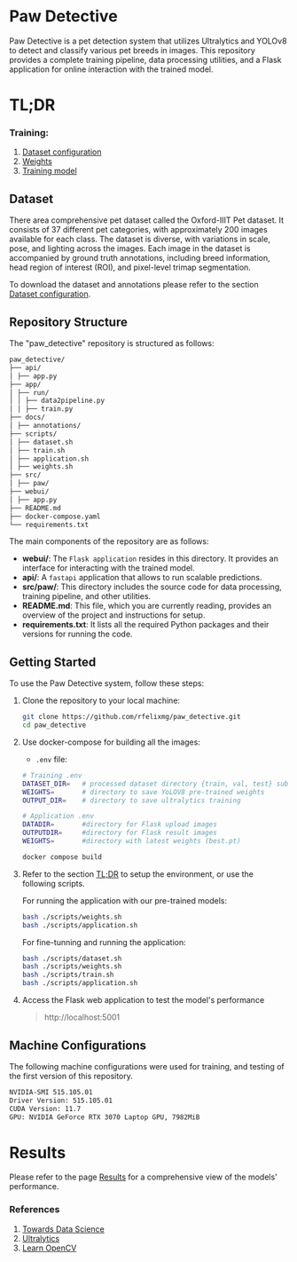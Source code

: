 # Paw Detective

Paw Detective is a pet detection system that utilizes Ultralytics and YOLOv8 to detect and classify various pet breeds in images. This repository provides a complete training pipeline, data processing utilities, and a Flask application for online interaction with the trained model.

# TL;DR <a name="tldr"></a>
### Training:
1. [Dataset configuration](./docs/dataset.md)
2. [Weights](./docs/weights.md)
3. [Training model](./docs/training.md)


## Dataset

There area comprehensive pet dataset called the Oxford-IIIT Pet dataset. It consists of 37 different pet categories,
with approximately 200 images available for each class. The dataset is diverse, with variations in scale, pose, and
lighting across the images. Each image in the dataset is accompanied by ground truth annotations, including breed
information, head region of interest (ROI), and pixel-level trimap segmentation.

To download the dataset and annotations please refer to the section [Dataset configuration](./docs/dataset.md).

## Repository Structure


The "paw_detective" repository is structured as follows:

```bash
paw_detective/
├── api/
│ ├── app.py
├── app/
│ ├── run/
│ │ ├── data2pipeline.py
│ │ ├── train.py
├── docs/
│ ├── annotations/
├── scripts/
│ ├── dataset.sh
│ ├── train.sh
│ ├── application.sh
│ ├── weights.sh
├── src/
│ ├── paw/
├── webui/
│ ├── app.py
├── README.md
├── docker-compose.yaml
└── requirements.txt
```

The main components of the repository are as follows:

- **webui/**: The `Flask application` resides in this directory. It provides an interface for interacting with the trained model.
- **api/**: A `fastapi` application that allows to run scalable predictions.
- **src/paw/**: This directory includes the source code for data processing, training pipeline, and other utilities.
- **README.md**: This file, which you are currently reading, provides an overview of the project and instructions for setup.
- **requirements.txt**: It lists all the required Python packages and their versions for running the code.

## Getting Started

To use the Paw Detective system, follow these steps:

1. Clone the repository to your local machine:

   ```bash
   git clone https://github.com/rfelixmg/paw_detective.git
   cd paw_detective
   ```

2. Use docker-compose for building all the images:

   - `.env` file:
   ```bash
   # Training .env
   DATASET_DIR=   # processed dataset directory {train, val, test} sub-folders
   WEIGHTS=       # directory to save YoLOV8 pre-trained weights
   OUTPUT_DIR=    # directory to save ultralytics training

   # Application .env
   DATADIR=       #directory for Flask upload images
   OUTPUTDIR=     #directory for Flask result images
   WEIGHTS=       #directory with latest weights (best.pt)
   ```

   ```bash
   docker compose build
   ```

3. Refer to the section [TL;DR](#tldr) to setup the environment, or use the following scripts.

   For running the application with our pre-trained models:
   ```bash
   bash ./scripts/weights.sh
   bash ./scripts/application.sh
   ```

   For fine-tunning and running the application:

   ```bash
   bash ./scripts/dataset.sh
   bash ./scripts/weights.sh
   bash ./scripts/train.sh
   bash ./scripts/application.sh
   ```

4. Access the Flask web application to test the model's performance

   > http://localhost:5001


## Machine Configurations

The following machine configurations were used for training, and testing of the first version of this repository.

```bash
NVIDIA-SMI 515.105.01
Driver Version: 515.105.01
CUDA Version: 11.7
GPU: NVIDIA GeForce RTX 3070 Laptop GPU, 7982MiB
```

# Results

Please refer to the page [Results](./docs/results.md) for a comprehensive view of the models' performance.

### References
1. [Towards Data Science](https://towardsdatascience.com/trian-yolov8-instance-segmentation-on-your-data-6ffa04b2debd)
2. [Ultralytics](https://docs.ultralytics.com/datasets/segment/)
3. [Learn OpenCV](https://learnopencv.com/train-yolov8-on-custom-dataset/)
